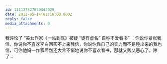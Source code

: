 ```yaml
---
id: 111137527879443029
date: 2012-05-14T01:16:00.000Z
reply: false
media_attachments: 0
---
```


我评论了 “美女作家《一站到底》被疑 “徒有虚名” 自称不爱看书” ：你说你紧张我信，你说你不喜欢李白回答不上来我信，你说你靠自己的实力而不是睡出来的我也信，可你他妈一作家居然还大言不惭地说你不喜欢看书，那就又贱又恶心了。除了... ​​​​

